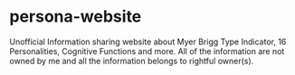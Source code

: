 # persona-website
Unofficial Information sharing website about Myer Brigg Type Indicator, 16 Personalities, Cognitive Functions and more. All of the information are not owned by me and all the information belongs to rightful owner(s). 
